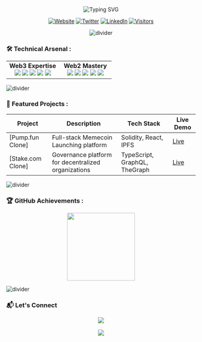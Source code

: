 <div align="center">
  <img src="https://readme-typing-svg.demolab.com?font=Fira+Code&pause=1000&color=7F3BF7&center=true&vCenter=true&width=435&lines=Hi+%F0%9F%91%8B%2C+I'm+Akash;Web3+%26+Web2+Product+Designer;Founder+%40BuildMyGuild" alt="Typing SVG" />

  [![Website](https://img.shields.io/badge/🌐_buildmyguild.com-7F3BF7?style=flat-square)](https://www.buildmyguild.com)
  [![Twitter](https://img.shields.io/badge/%F0%9F%8C%9D-Twitter-1DA1F2?style=flat-square)](https://x.com/yourweb3guys)
  [![LinkedIn](https://img.shields.io/badge/%F0%9F%93%88-LinkedIn-0A66C2?style=flat-square)](https://www.linkedin.com/in/akashkumar107/)
  [![Visitors](https://komarev.com/ghpvc/?username=Akash1070&color=7F3BF7&style=flat-square)](https://github.com/Akash1070)

  ![divider](https://user-images.githubusercontent.com/73097560/115834477-dbab4500-a447-11eb-908a-139a6edaec5c.gif)
</div>

### 🛠️ Technical Arsenal :

<table align="center">
  <tr>
    <td align="center" width="50%">
      <strong>Web3 Expertise</strong><br>
      <img src="https://img.shields.io/badge/Solidity-363636?style=flat-square&logo=solidity" />
      <img src="https://img.shields.io/badge/Web3.js-F16822?style=flat-square&logo=web3.js" />
      <img src="https://img.shields.io/badge/Hardhat-FFF100?style=flat-square&logo=hardhat" />
      <img src="https://img.shields.io/badge/IPFS-65C2CB?style=flat-square&logo=ipfs" />
      <img src="https://img.shields.io/badge/OpenZeppelin-4E5EE4?style=flat-square&logo=OpenZeppelin" />
    </td>
    <td align="center" width="50%">
      <strong>Web2 Mastery</strong><br>
      <img src="https://img.shields.io/badge/React-61DAFB?style=flat-square&logo=react" />
      <img src="https://img.shields.io/badge/Node.js-339933?style=flat-square&logo=node.js" />
      <img src="https://img.shields.io/badge/TypeScript-3178C6?style=flat-square&logo=typescript" />
      <img src="https://img.shields.io/badge/GraphQL-E10098?style=flat-square&logo=graphql" />
      <img src="https://img.shields.io/badge/AWS-232F3E?style=flat-square&logo=amazon-aws" />
    </td>
  </tr>
</table>

![divider](https://user-images.githubusercontent.com/73097560/115834477-dbab4500-a447-11eb-908a-139a6edaec5c.gif)

### 🚀 Featured Projects :

| Project | Description | Tech Stack | Live Demo |
|---------|-------------|------------|-----------|
| [Pump.fun Clone] | Full-stack Memecoin Launching platform | Solidity, React, IPFS | [Live](https://fun.tryroll.com/) |
| [Stake.com Clone]| Governance platform for decentralized organizations | TypeScript, GraphQL, TheGraph | [Live](https://jolly-pavlova-b9c744.netlify.app/) |

![divider](https://user-images.githubusercontent.com/73097560/115834477-dbab4500-a447-11eb-908a-139a6edaec5c.gif)

### 🏆 GitHub Achievements :

<div align="center">
  <img height="180em" src="https://github-readme-stats.vercel.app/api/top-langs/?username=Akash1070&layout=compact&theme=midnight-purple&hide=procfile" />
</div>

![divider](https://user-images.githubusercontent.com/73097560/115834477-dbab4500-a447-11eb-908a-139a6edaec5c.gif)

### 📬 Let's Connect

<div align="center">
  <a href="mailto:8093akash@gmail.com">
    <img src="https://img.shields.io/badge/%F0%9F%93%A7_Contact_Me-7F3BF7?style=for-the-badge" />
  </a>
  <br><br>
  <a href="https://www.buildmyguild.com">
    <img src="https://img.shields.io/badge/%F0%9F%92%BC_Visit_Our_Agency-7F3BF7?style=for-the-badge" />
  </a>
</div>
